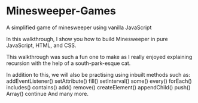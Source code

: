 # Minesweeper-Games

A simplified game of minesweeper using vanilla JavaScript

In this walkthrough, I show you how to build Minesweeper in pure JavaScript, HTML, and CSS.

This walkthrough was such a fun one to make as I really enjoyed explaining recursion with the help of a south-park-esque cat.

In addition to this, we will also be practising using inbuilt methods such as: addEventListener() setAttribute() fill() setInterval() some() every() forEach() includes() contains() add() remove() createElement() appendChild() push() Array() continue And many more.
